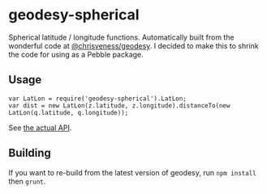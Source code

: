# geodesy-spherical

Spherical latitude / longitude functions.
Automatically built from the wonderful code at [@chrisveness/geodesy](https://github.com/chrisveness/geodesy).
I decided to make this to shrink the code for using as a Pebble package.

## Usage

```
var LatLon = require('geodesy-spherical').LatLon;
var dist = new LatLon(z.latitude, z.longitude).distanceTo(new LatLon(q.latitude, q.longitude));
```

See [the actual API](https://github.com/chrisveness/geodesy#latlon-sphericaljs-latitudelongitude-geodesy-functions-on-a-spherical-earth-model).

## Building

If you want to re-build from the latest version of geodesy, run `npm install` then `grunt`.